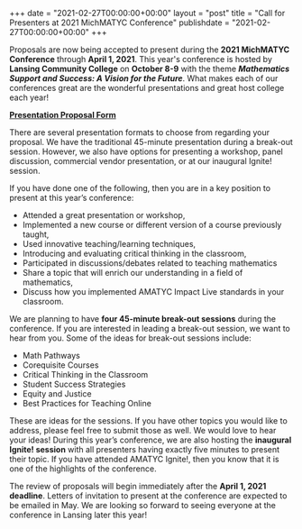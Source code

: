 +++
date = "2021-02-27T00:00:00+00:00"
layout = "post"
title = "Call for Presenters at 2021 MichMATYC Conference"
publishdate = "2021-02-27T00:00:00+00:00"
+++

Proposals are now being accepted to present during the **2021 MichMATYC Conference** through **April 1, 2021**. This year's conference is hosted by **Lansing Community College** on **October 8-9** with the theme **<i>Mathematics Support and Success: A Vision for the Future</i>**. What makes each of our conferences great are the wonderful presentations and great host college each year!<br/>

**<a href="https://docs.google.com/forms/d/e/1FAIpQLScjK2zmMBCfEgiGxcIeT-PajAZI5giaB68XF53G55leALeAUg/viewform">Presentation Proposal Form</a><br/>**

There are several presentation formats to choose from regarding your proposal. We have the traditional 45-minute presentation during a break-out session. However, we also have options for presenting a workshop, panel discussion, commercial vendor presentation, or at our inaugural 
Ignite! session.<br/>

If you have done one of the following, then you are in a key position to present at this year’s conference:
<ul><li>Attended a great presentation or workshop,</li>
<li>Implemented a new course or different version of a course previously taught,</li>
<li>Used innovative teaching/learning techniques,</li>
<li>Introducing and evaluating critical thinking in the classroom,</li>
<li>Participated in discussions/debates related to teaching mathematics</li>
<li>Share a topic that will enrich our understanding in a field of mathematics,</li>
<li>Discuss how you implemented AMATYC Impact Live standards in your classroom.</li></ul>

We are planning to have **four 45-minute break-out sessions** during the conference. If you are interested in leading a break-out session, we want to hear from you. Some of the ideas for break-out sessions include:
<ul><li>Math Pathways</li>
<li>Corequisite Courses</li>
<li>Critical Thinking in the Classroom</li>
<li>Student Success Strategies</li>
<li>Equity and Justice</li>
<li>Best Practices for Teaching Online</li></ul>

These are ideas for the sessions. If you have other topics you would like to address, please feel free to submit those as well. We would love to hear your ideas! During this year’s conference, we are also hosting the **inaugural Ignite! session** with all presenters having exactly five minutes to present their topic. If you have attended AMATYC Ignite!, then you know that it is one of the highlights of the conference.<br/>

The review of proposals will begin immediately after the **April 1, 2021 deadline**. Letters of invitation to present at the conference are expected to be emailed in May.
We are looking so forward to seeing everyone at the conference in Lansing later this year!
